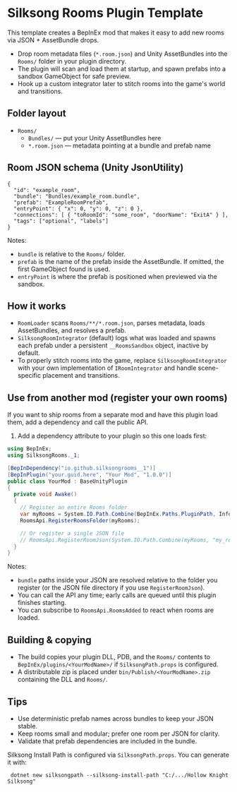 # Silksong Rooms Plugin Template

This template creates a BepInEx mod that makes it easy to add new rooms via JSON + AssetBundle drops.

- Drop room metadata files (`*.room.json`) and Unity AssetBundles into the `Rooms/` folder in your plugin directory.
- The plugin will scan and load them at startup, and spawn prefabs into a sandbox GameObject for safe preview.
- Hook up a custom integrator later to stitch rooms into the game's world and transitions.

## Folder layout

- `Rooms/`
  - `Bundles/` — put your Unity AssetBundles here
  - `*.room.json` — metadata pointing at a bundle and prefab name

## Room JSON schema (Unity JsonUtility)

```
{
  "id": "example_room",
  "bundle": "Bundles/example_room.bundle",
  "prefab": "ExampleRoomPrefab",
  "entryPoint": { "x": 0, "y": 0, "z": 0 },
  "connections": [ { "toRoomId": "some_room", "doorName": "ExitA" } ],
  "tags": ["optional", "labels"]
}
```

Notes:
- `bundle` is relative to the `Rooms/` folder.
- `prefab` is the name of the prefab inside the AssetBundle. If omitted, the first GameObject found is used.
- `entryPoint` is where the prefab is positioned when previewed via the sandbox.

## How it works

- `RoomLoader` scans `Rooms/**/*.room.json`, parses metadata, loads AssetBundles, and resolves a prefab.
- `SilksongRoomIntegrator` (default) logs what was loaded and spawns each prefab under a persistent `__RoomsSandbox` object, inactive by default.
- To properly stitch rooms into the game, replace `SilksongRoomIntegrator` with your own implementation of `IRoomIntegrator` and handle scene-specific placement and transitions.

## Use from another mod (register your own rooms)

If you want to ship rooms from a separate mod and have this plugin load them, add a dependency and call the public API.

1) Add a dependency attribute to your plugin so this one loads first:

```csharp
using BepInEx;
using SilksongRooms._1;

[BepInDependency("io.github.silksongrooms__1")]
[BepInPlugin("your.guid.here", "Your Mod", "1.0.0")]
public class YourMod : BaseUnityPlugin
{
  private void Awake()
  {
    // Register an entire Rooms folder
    var myRooms = System.IO.Path.Combine(BepInEx.Paths.PluginPath, Info.Metadata.Name, "Rooms");
    RoomsApi.RegisterRoomsFolder(myRooms);

    // Or register a single JSON file
    // RoomsApi.RegisterRoomJson(System.IO.Path.Combine(myRooms, "my_room.room.json"));
  }
}
```

Notes:
- `bundle` paths inside your JSON are resolved relative to the folder you register (or the JSON file directory if you use `RegisterRoomJson`).
- You can call the API any time; early calls are queued until this plugin finishes starting.
- You can subscribe to `RoomsApi.RoomsAdded` to react when rooms are loaded.

## Building & copying

- The build copies your plugin DLL, PDB, and the `Rooms/` contents to `BepInEx/plugins/<YourModName>/` if `SilksongPath.props` is configured.
- A distributable zip is placed under `bin/Publish/<YourModName>.zip` containing the DLL and `Rooms/`.

## Tips

- Use deterministic prefab names across bundles to keep your JSON stable.
- Keep rooms small and modular; prefer one room per JSON for clarity.
- Validate that prefab dependencies are included in the bundle.

Silksong Install Path is configured via `SilksongPath.props`. You can generate it with:

```
 dotnet new silksongpath --silksong-install-path "C:/.../Hollow Knight Silksong"
```